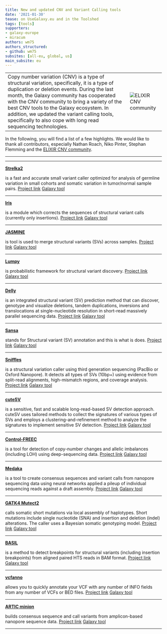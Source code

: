 ```yaml
---
title: New and updated CNV and Variant Calling tools
date: '2021-01-30'
tease: on UseGalaxy.eu and in the Toolshed
tags: [tools]
supporters:
- galaxy-europe
- miracum
authors: wm75
authors_structured:
- github: wm75
subsites: [all-eu, global, us]
main_subsite: eu
---
```


<table><tr><td>
Copy number variation (CNV) is a type of structural variation, specifically, it is a type of duplication or deletion events.
During the last month, the Galaxy community has cooperated with the CNV community to bring a variety of the best CNV tools to the 
Galaxy ecosystem. In addition, we updated the variant calling tools, specifically to also cope with long read sequencing technologies.
</td><td>
<img src="/assets/media/humman_variations_community_icon.png" alt="ELIXIR CNV community" />
</td></tr></table>

In the following, you will find a list of a few highlights.
We would like to thank all contributors, especially Nathan Roach, Niko Pinter, Stephan Flemming and the [ELIXIR CNV community](https://elixir-europe.org/communities/hcnv).

---------

---
**[Strelka2](https://usegalaxy.eu/root?tool_id=toolshed.g2.bx.psu.edu/repos/iuc/strelka_somatic/strelka_somatic/)**

is a fast and accurate small variant caller optimized for analysis of germline variation in small cohorts
and somatic variation in tumor/normal sample pairs.
[Project link](https://github.com/Illumina/strelka)
[Galaxy tool](https://usegalaxy.eu/root?tool_id=toolshed.g2.bx.psu.edu/repos/iuc/strelka_somatic/strelka_somatic/)

---

**[Iris](https://usegalaxy.eu/root?tool_id=toolshed.g2.bx.psu.edu/repos/iuc/irissv/irissv/)**

is a module which corrects the sequences of structural variant calls (currently only insertions).
[Project link](https://github.com/mkirsche/Iris)
[Galaxy tool](https://usegalaxy.eu/root?tool_id=toolshed.g2.bx.psu.edu/repos/iuc/irissv/irissv/)

---

**[JASMINE](https://usegalaxy.eu/root?tool_id=toolshed.g2.bx.psu.edu/repos/iuc/jasminesv/jasminesv/)**

is tool is used to merge structural variants (SVs) across samples.
[Project link](https://github.com/mkirsche/Jasmine)
[Galaxy tool](https://usegalaxy.eu/root?tool_id=toolshed.g2.bx.psu.edu/repos/iuc/jasminesv/jasminesv/)

---

**[Lumpy](https://usegalaxy.eu/root?tool_id=toolshed.g2.bx.psu.edu/repos/iuc/lumpy_sv/lumpy_sv/)**

is probabilistic framework for structural variant discovery.
[Project link](https://github.com/arq5x/lumpy-sv)
[Galaxy tool](https://usegalaxy.eu/root?tool_id=toolshed.g2.bx.psu.edu/repos/iuc/lumpy_sv/lumpy_sv/)

---

**[Delly](https://usegalaxy.eu/root?tool_id=toolshed.g2.bx.psu.edu/repos/iuc/delly_call/delly_call/)**

is an integrated structural variant (SV) prediction method that can discover, genotype and visualize deletions, tandem duplications,
inversions and translocations at single-nucleotide resolution in short-read massively parallel sequencing data.
[Project link](https://github.com/dellytools/delly)
[Galaxy tool](https://usegalaxy.eu/root?tool_id=toolshed.g2.bx.psu.edu/repos/iuc/delly_call/delly_call/)

---

**[Sansa](https://usegalaxy.eu/root?tool_id=toolshed.g2.bx.psu.edu/repos/iuc/sansa_annotate/sansa_annotate/)**

stands for Structural variant (SV) annotation and this is what is does.
[Project link](https://github.com/dellytools/sansa)
[Galaxy tool](https://usegalaxy.eu/root?tool_id=toolshed.g2.bx.psu.edu/repos/iuc/sansa_annotate/sansa_annotate/)

---

**[Sniffles](https://usegalaxy.eu/root?tool_id=toolshed.g2.bx.psu.edu/repos/iuc/sniffles/sniffles/)**

is a structural variation caller using third generation sequencing (PacBio or Oxford Nanopore). It detects all types of SVs (10bp+)
using evidence from split-read alignments, high-mismatch regions, and coverage analysis.
[Project link](https://github.com/fritzsedlazeck/Sniffles)
[Galaxy tool](https://usegalaxy.eu/root?tool_id=toolshed.g2.bx.psu.edu/repos/iuc/sniffles/sniffles/)

---

**[cuteSV](https://usegalaxy.eu/root?tool_id=toolshed.g2.bx.psu.edu/repos/iuc/cutesv/cutesv/)**

is a sensitive, fast and scalable long-read-based SV detection approach. cuteSV uses tailored methods to
collect the signatures of various types of SVs and employs a clustering-and-refinement method
to analyze the signatures to implement sensitive SV detection.
[Project link](https://github.com/tjiangHIT/cuteSV)
[Galaxy tool](https://usegalaxy.eu/root?tool_id=toolshed.g2.bx.psu.edu/repos/iuc/cutesv/cutesv/)

---

**[Control-FREEC](https://usegalaxy.eu/root?tool_id=toolshed.g2.bx.psu.edu/repos/iuc/control_freec/control_freec)**

is a tool for detection of copy-number changes and allelic imbalances (including LOH) using deep-sequencing data.
[Project link](http://boevalab.inf.ethz.ch/FREEC/)
[Galaxy tool](https://usegalaxy.eu/root?tool_id=toolshed.g2.bx.psu.edu/repos/iuc/control_freec/control_freec)

---

**[Medaka](https://usegalaxy.eu/root?tool_id=toolshed.g2.bx.psu.edu/repos/iuc/medaka_variant_pipeline/medaka_variant_pipeline/)**

is a tool to create consensus sequences and variant calls from nanopore sequencing data
using neural networks applied a pileup of individual sequencing reads against a draft assembly.
[Project link](https://github.com/nanoporetech/medaka)
[Galaxy tool](https://usegalaxy.eu/root?tool_id=toolshed.g2.bx.psu.edu/repos/iuc/medaka_variant_pipeline/medaka_variant_pipeline/)

---

**[GATK4 Mutect2](https://usegalaxy.eu/root?tool_id=toolshed.g2.bx.psu.edu/repos/iuc/gatk4_mutect2/gatk4_mutect2/)**

calls somatic short mutations via local assembly of haplotypes. Short mutations include single nucleotide (SNA) and insertion and deletion (indel)
alterations. The caller uses a Bayesian somatic genotyping model.
[Project link](https://gatk.broadinstitute.org/hc/en-us/articles/360037593851-Mutect2)
[Galaxy tool](https://usegalaxy.eu/root?tool_id=toolshed.g2.bx.psu.edu/repos/iuc/gatk4_mutect2/gatk4_mutect2/)

---

**[BASIL](https://usegalaxy.eu/root?tool_id=toolshed.g2.bx.psu.edu/repos/iuc/basil/basil/)**

is a method to detect breakpoints for structural variants (including insertion breakpoints) from aligned paired HTS reads in BAM format.
[Project link](https://github.com/seqan/anise_basil)
[Galaxy tool](https://usegalaxy.eu/root?tool_id=toolshed.g2.bx.psu.edu/repos/iuc/basil/basil/)

---

**[vcfanno](https://usegalaxy.eu/root?tool_id=toolshed.g2.bx.psu.edu/repos/iuc/vcfanno/vcfanno/)**

allows you to quickly annotate your VCF with any number of INFO fields from any number of VCFs or BED files.
[Project link](https://github.com/brentp/vcfanno)
[Galaxy tool](https://usegalaxy.eu/root?tool_id=toolshed.g2.bx.psu.edu/repos/iuc/vcfanno/vcfanno/)

---

**[ARTIC minion](https://usegalaxy.eu/root?tool_id=toolshed.g2.bx.psu.edu/repos/iuc/artic_minion/artic_minion/)**

builds consensus sequence and call variants from amplicon-based nanopore sequence data.
[Project link](https://github.com/artic-network/fieldbioinformatics)
[Galaxy tool](https://usegalaxy.eu/root?tool_id=toolshed.g2.bx.psu.edu/repos/iuc/artic_minion/artic_minion/)

---




